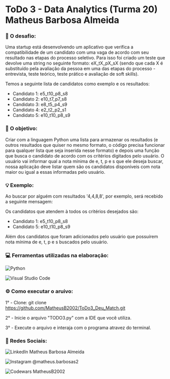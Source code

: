 # ToDo 3 - Data Analytics (Turma 20) Matheus Barbosa Almeida


 ### 🎯 **O desafio:**

Uma startup está desenvolvendo um aplicativo que verifica a compatibilidade de um candidato com uma vaga de acordo com seu resultado nas etapas do processo seletivo. Para isso foi criado um teste que devolve uma string no seguinte formato: eX_tX_pX_sX (sendo que cada X é substituído pela avaliação da pessoa em uma das etapas do processo - entrevista, teste teórico, teste prático e avaliação de soft skills).

Temos a seguinte lista de candidatos como exemplo e os resultados:
- Candidato 1: e5_t10_p8_s8
- Candidato 2: e10_t7_p7_s8
- Candidato 3: e8_t5_p4_s9
- Candidato 4: e2_t2_p2_s1
- Candidato 5: e10_t10_p8_s9

### 🚩 **O objetivo:**

Criar com a linguagem Python uma lista para armazenar os resultados (e outros resultados que quiser no mesmo formato, o código precisa funcionar para qualquer lista que seja inserida nesse formato) e depois uma função que busca o candidato de acordo com os critérios digitados pelo usuário. O usuário vai informar qual a nota mínima de e, t, p e s que ele deseja buscar, nossa aplicação deve listar quem são os candidatos disponíveis com nota maior ou igual a essas informadas pelo usuário.


###  💡  **Exemplo:**
Ao buscar por alguém com resultados '4,4,8,8', por exemplo, será recebido a seguinte mensagem:

Os candidatos que atendem à todos os critérios desejados são:

- Candidato 1: e5_t10_p8_s8
- Candidato 5: e10_t10_p8_s9

Além dos candidatos que foram adicionados pelo usuário que possuírem nota mínima de e, t, p e s buscados pelo usuário.

### 💻 **Ferramentas utilizadas na elaboração:** 

![Python](https://img.shields.io/badge/python-3670A0?style=for-the-badge&logo=python&logoColor=ffdd54)

![Visual Studio Code](https://img.shields.io/badge/Visual%20Studio%20Code-0078d7.svg?style=for-the-badge&logo=visual-studio-code&logoColor=white)


### ⚙ **Como executar o aruivo:**

1° - Clone:
git clone https://github.com/MatheusB2002/ToDo3_Deu_Match.git

2° - Inicie o arquivo "TODO3.py" com a IDE que você utiliza.

3° - Execute o arquivo e interaja com o programa atravez do terminal.


### 📱 **Redes Sociais:**

![LinkedIn](https://img.shields.io/badge/linkedin-%230077B5.svg?style=for-the-badge&logo=linkedin&logoColor=white) Matheus Barbosa Almeida

![Instagram](https://img.shields.io/badge/Instagram-%23E4405F.svg?style=for-the-badge&logo=Instagram&logoColor=white) @matheus.barbosas2

![Codewars](https://img.shields.io/badge/Codewars-B1361E?style=for-the-badge&logo=codewars&logoColor=grey) MatheusB2002
